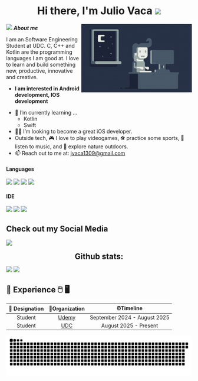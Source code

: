 <h1 align="center">Hi there, I'm Julio Vaca <img src="https://media.giphy.com/media/hvRJCLFzcasrR4ia7z/giphy.gif" width="35"></h1>
<img align="right" width=300px alt="Unicorn" src="https://raw.githubusercontent.com/AVS1508/AVS1508/master/assets/Night-Coding.gif" margin= "10px"/>

<img src="https://media.giphy.com/media/ObNTw8Uzwy6KQ/giphy.gif" padding= "10px" width="30px">&nbsp;***About me***

I am an Software Engineering Student at UDC. C, C++ and Kotlin are the programming languages I am good at. I love to learn and build something new, productive, innovative and creative.
* **I am interested in Android development, IOS development**
- 🌱 I’m currently learning ...
  - Kotlin
  - Swift
- 📱 I’m looking to become a great iOS developer.
- Outside tech, 🎮 I love to play videogames, ⚽ practice some sports, 🎵 listen to music, and 🌴 explore nature outdoors.
- 📫 Reach out to me at: <a href="jvaca1309@gmail.com">jvaca1309@gmail.com</a>

<h4> Languages </h4>
<span> 
  <img src="https://img.shields.io/badge/kotlin-%237F52FF.svg?style=for-the-badge&logo=kotlin&logoColor=white">
  <img src="https://img.shields.io/badge/c++-%2300599C.svg?style=for-the-badge&logo=c%2B%2B&logoColor=white">
  <img src="https://img.shields.io/badge/c%23-%23239120.svg?style=for-the-badge&logo=csharp&logoColor=white">
  <img src="https://img.shields.io/badge/swift-FF991C.svg?style=for-the-badge&logo=swift&logoColor=white">
</span>

<h4> IDE </h4>
<span>
<img src="https://img.shields.io/badge/Android_Studio-3DDC84?style=for-the-badge&logo=android-studio&logoColor=white">
<img src="https://img.shields.io/badge/Visual_Studio_Code-0078D4?style=for-the-badge&logo=visual%20studio%20code&logoColor=white">
<img src="https://img.shields.io/badge/XCode-FF991C?style=for-the-badge&logo=xcode&logoColor=white">

## Check out my Social Media
<a href="https://www.instagram.com/juliovacag/"><img src="https://img.shields.io/badge/Instagram-%23E4405F.svg?style=for-the-badge&logo=Instagram&logoColor=white"></a>


<h2 align="center" style="margin: 5px 10px;">Github stats:</h2> 

[![](https://github-readme-stats.vercel.app/api?username=Dev-Vaca&show_icons=true&theme=tokyonight&hide_border=true&locale=en)](https://github.com/Dev-Vaca)
[![](https://github-readme-streak-stats.herokuapp.com/?user=Dev-Vaca&theme=material-palenight)](https://github.com/Dev-Vaca)
</div>

## 🚀 **Experience** :computer_mouse: :desktop_computer: 

| 💼 Designation |  🏢Organization | ⏰Timeline  |
| :-: | :-: | :-: |
| Student | [Udemy](https://www.udemy.com/course/desarrollo-de-apps-para-android-con-jetpack-compose-y-kotlin/?couponCode=KEEPLEARNING) | September 2024 - August 2025 |
| Student | [UDC](https://telematicanet.ucol.mx) |  August 2025 - Present |
</h4>  
  
![𝙶𝚒𝚝𝚑𝚞𝚋 𝙲𝚘𝚗𝚝𝚛𝚒𝚋𝚞𝚝𝚒𝚘𝚗 𝙶𝚛𝚊𝚙𝚑](https://github.com/GovindSingh9447/GovindSingh9447/blob/main/github-contribution-grid-snake.svg)
